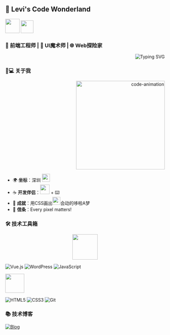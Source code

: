 ## 🎈 Levi's Code Wonderland 
<img src="https://media.giphy.com/media/3oKIPEqDGUULpEU0aQ/giphy.gif" width="45"/> 
<img src="https://media.giphy.com/media/3o7btNa0RUYa5E1nnq/giphy.gif" width="40"/>

### 🚀 前端工程师 | 🎨 UI魔术师 | 🌐 Web探险家
<div align="right">
  <img src="https://readme-typing-svg.demolab.com?font=JetBrains+Mono&size=24&duration=3800&pause=800&color=5865F2&background=FFFFFF00&width=435&lines=while(true)+%7B+code++;+%7D;const+magic+%3D+()+%3D%3E+%E2%9C%A8;" alt="Typing SVG" />
</div>

### 🧑💻 关于我
<div align="right">
  <img src="https://media.giphy.com/media/ZVik7pBtu9dNS/giphy.gif" width="280" alt="code-animation"/>
</div>

- 🌍 **坐标**：深圳 <img src="https://media.giphy.com/media/26xBwdIuRJiQIqpIc/giphy.gif" width="25"/>
- ☕ **开发伴侣**：<img src="https://media.giphy.com/media/3o6Zt6KHxJTQBTtW9i/giphy.gif" width="30"/> + ⌨️
- 🎯 **成就**：用CSS画出<a href="#"><img src="https://media.giphy.com/media/l0HlKrYDglZJbMPsA/giphy.gif" width="25"/></a>会动的哆啦A梦
- 🌟 **信条**：Every pixel matters! 

### 🛠 技术工具箱
<p align="center">
  <img src="https://media.giphy.com/media/ln7z2eWriiQAllfVcn/giphy.gif" width="80"/>

  ![Vue.js](https://img.shields.io/badge/Vue.js-4FC08D?style=flat&logo=vuedotjs&logoColor=white&labelColor=%23343536)
  ![WordPress](https://img.shields.io/badge/WordPress-21759B?style=flat&logo=wordpress&logoColor=white)
  ![JavaScript](https://img.shields.io/badge/JavaScript-F7DF1E?style=flat&logo=javascript&logoColor=black)
  
  <img src="https://media.giphy.com/media/fsE3ZLaF6F6FYN8X0f/giphy.gif" width="60"/>

  ![HTML5](https://img.shields.io/badge/HTML5-E34F26?style=flat&logo=html5&logoColor=white)
  ![CSS3](https://img.shields.io/badge/CSS3-1572B6?style=flat&logo=css3&logoColor=white)
  ![Git](https://img.shields.io/badge/Git-F05032?style=flat&logo=git&logoColor=white)
</p>

### 📚 技术博客
[![Blog](https://img.shields.io/badge/Levi's_Blog-FF6B6B?style=for-the-badge&logo=ghost&logoColor=white)](https://leviqin.top)
